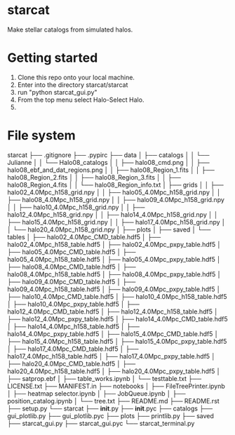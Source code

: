 # starcat
Make stellar catalogs from simulated halos.

# Getting started
1. Clone this repo onto your local machine.
2. Enter into the directory starcat/starcat
3. run "python starcat_gui.py"
4. From the top menu select Halo-Select Halo.
5. 

# File system
starcat
├── .gitignore
├── .pypirc
├── data
│   ├── catalogs
│   │   └── Julianne
│   │       └── Halo08_catalogs
│   │           ├── halo08_cmd.png
│   │           ├── halo08_ebf_and_dat_regions.png
│   │           ├── halo08_Region_1.fits
│   │           ├── halo08_Region_2.fits
│   │           ├── halo08_Region_3.fits
│   │           ├── halo08_Region_4.fits
│   │           └── halo08_Region_info.txt
│   ├── grids
│   │   ├── halo02_4.0Mpc_h158_grid.npy
│   │   ├── halo05_4.0Mpc_h158_grid.npy
│   │   ├── halo08_4.0Mpc_h158_grid.npy
│   │   ├── halo09_4.0Mpc_h158_grid.npy
│   │   ├── halo10_4.0Mpc_h158_grid.npy
│   │   ├── halo12_4.0Mpc_h158_grid.npy
│   │   ├── halo14_4.0Mpc_h158_grid.npy
│   │   ├── halo15_4.0Mpc_h158_grid.npy
│   │   ├── halo17_4.0Mpc_h158_grid.npy
│   │   └── halo20_4.0Mpc_h158_grid.npy
│   ├── plots
│   ├── saved
│   └── tables
│       ├── halo02_4.0Mpc_CMD_table.hdf5
│       ├── halo02_4.0Mpc_h158_table.hdf5
│       ├── halo02_4.0Mpc_pxpy_table.hdf5
│       ├── halo05_4.0Mpc_CMD_table.hdf5
│       ├── halo05_4.0Mpc_h158_table.hdf5
│       ├── halo05_4.0Mpc_pxpy_table.hdf5
│       ├── halo08_4.0Mpc_CMD_table.hdf5
│       ├── halo08_4.0Mpc_h158_table.hdf5
│       ├── halo08_4.0Mpc_pxpy_table.hdf5
│       ├── halo09_4.0Mpc_CMD_table.hdf5
│       ├── halo09_4.0Mpc_h158_table.hdf5
│       ├── halo09_4.0Mpc_pxpy_table.hdf5
│       ├── halo10_4.0Mpc_CMD_table.hdf5
│       ├── halo10_4.0Mpc_h158_table.hdf5
│       ├── halo10_4.0Mpc_pxpy_table.hdf5
│       ├── halo12_4.0Mpc_CMD_table.hdf5
│       ├── halo12_4.0Mpc_h158_table.hdf5
│       ├── halo12_4.0Mpc_pxpy_table.hdf5
│       ├── halo14_4.0Mpc_CMD_table.hdf5
│       ├── halo14_4.0Mpc_h158_table.hdf5
│       ├── halo14_4.0Mpc_pxpy_table.hdf5
│       ├── halo15_4.0Mpc_CMD_table.hdf5
│       ├── halo15_4.0Mpc_h158_table.hdf5
│       ├── halo15_4.0Mpc_pxpy_table.hdf5
│       ├── halo17_4.0Mpc_CMD_table.hdf5
│       ├── halo17_4.0Mpc_h158_table.hdf5
│       ├── halo17_4.0Mpc_pxpy_table.hdf5
│       ├── halo20_4.0Mpc_CMD_table.hdf5
│       ├── halo20_4.0Mpc_h158_table.hdf5
│       ├── halo20_4.0Mpc_pxpy_table.hdf5
│       ├── satprop.ebf
│       ├── table_works.ipynb
│       └── testtable.txt
├── LICENSE.txt
├── MANIFEST.in
├── notebooks
│   ├── FileTreePrinter.ipynb
│   ├── heatmap selector.ipynb
│   ├── JobQueue.ipynb
│   ├── position_catalog.ipynb
│   └── tree.txt
├── README.md
├── README.rst
├── setup.py
└── starcat
   ├── __init__.py
   ├── __init__.pyc
   ├── catalogs
   ├── gui_plotlib.py
   ├── gui_plotlib.pyc
   ├── plots
   ├── printlib.py
   ├── saved
   ├── starcat_gui.py
   ├── starcat_gui.pyc
   └── starcat_terminal.py
